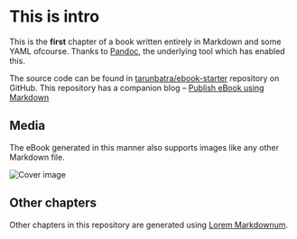 # This is intro

This is the **first** chapter of a book written entirely in Markdown and some
YAML ofcourse. Thanks to [Pandoc][pandoc-url], the underlying tool which has
enabled this.

The source code can be found in [tarunbatra/ebook-starter][repo-url] repository
on GitHub. This repository has a companion blog –
[Publish eBook using Markdown][blog-url]

## Media
The eBook generated in this manner also supports images like any other Markdown
file.

![Cover image][cover-img]

## Other chapters
Other chapters in this repository are generated using
[Lorem Markdownum][lorem-markdownum-url].

[pandoc-url]: https://pandoc.org
[repo-url]: https://github.com/tarunbatra/ebook-starter
[blog-url]: https://tarunbatra.com/blog/x/publish-ebook-using-markdown
[cover-img]: images/cover.png
[lorem-markdownum-url]: https://jaspervdj.be/lorem-markdownum/